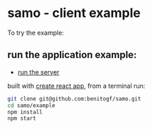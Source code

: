 # samo - client example

To try the example:

## run the application example:

- [run the server](https://github.com/benitogf/samo#quickstart)

built with [create react app](https://reactjs.org/docs/create-a-new-react-app.html), from a terminal run:

```bash
git clone git@github.com:benitogf/samo.git
cd samo/example
npm install
npm start
```